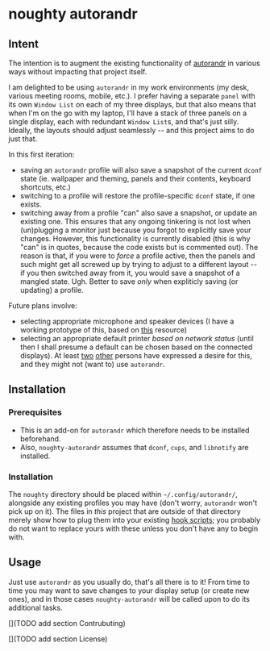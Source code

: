 # noughty autorandr

## Intent

The intention is to augment the existing functionality of [autorandr](https://github.com/phillipberndt/autorandr) in various ways without impacting that project itself.

I am delighted to be using `autorandr` in my work environments (my desk, various meeting rooms, mobile, etc.). I prefer having a separate `panel` with its own `Window List` on each of my three displays, but that also means that when I'm on the go with my laptop, I'll have a stack of three panels on a single display, each with redundant `Window List`s, and that's just silly. Ideally, the layouts should adjust seamlessly -- and this project aims to do just that.

In this first iteration:

- saving an `autorandr` profile will also save a snapshot of the current `dconf` state (ie. wallpaper and theming, panels and their contents, keyboard shortcuts, etc.)
- switching to a profile will restore the profile-specific `dconf` state, if one exists.
- switching away from a profile "can" also save a snapshot, or update an existing one. This ensures that any ongoing tinkering is not lost when (un)plugging a monitor just because you forgot to explicitly save your changes. However, this functionality is currently disabled (this is why "can" is in quotes, because the code exists but is commented out). The reason is that, if you were to _force_ a profile active, then the panels and such might get all screwed up by trying to adjust to a different layout -- if you then switched away from it, you would save a snapshot of a mangled state. Ugh. Better to save _only_ when expliticly saving (or updating) a profile.

Future plans involve:

- selecting appropriate microphone and speaker devices (I have a working prototype of this, based on [this](https://unix.stackexchange.com/questions/460996/autorandr-but-for-audio-devices/) resource)
- selecting an appropriate default printer _based on network status_ (until then I shall presume a default can be chosen based on the connected displays). At least [two](https://askubuntu.com/questions/1025450/how-to-automatically-switch-default-printers-based-on-your-location) [other](https://unix.stackexchange.com/questions/323582/how-can-i-automatically-change-the-default-printer-based-on-the-connected-networ) persons have expressed a desire for this, and they might not (want to) use `autorandr`.

## Installation

### Prerequisites

- This is an add-on for `autorandr` which therefore needs to be installed beforehand.
- Also, `noughty-autorandr` assumes that `dconf`, `cups`, and `libnotify` are installed.

### Installation
The `noughty` directory should be placed within `~/.config/autorandr/`, alongside any existing profiles you may have (don't worry, `autorandr` won't pick up on it). The files in _this_ project that are outside of that directory merely show how to plug them into your existing [hook scripts](https://github.com/phillipberndt/autorandr#hook-scripts); you probably do not want to replace yours with these unless you don't have any to begin with.

## Usage

Just use `autorandr` as you usually do, that's all there is to it! From time to time you may want to save changes to your display setup (or create new ones), and in those cases `noughty-autorandr` will be called upon to do its additional tasks.

[](TODO add section Contrubuting)

[](TODO add section License)
